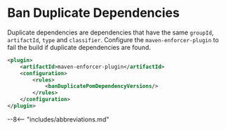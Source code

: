 # Ban Duplicate Dependencies

Duplicate dependencies are dependencies that have the same `groupId`, `artifactId`, `type` and `classifier`.
Configure the `maven-enforcer-plugin` to fail the build if duplicate dependencies are found.

``` xml linenums="1" title="pom.xml"
<plugin>
    <artifactId>maven-enforcer-plugin</artifactId>
    <configuration>
        <rules>
            <banDuplicatePomDependencyVersions/>
        </rules>
    </configuration>
</plugin>
```

--8<-- "includes/abbreviations.md"
